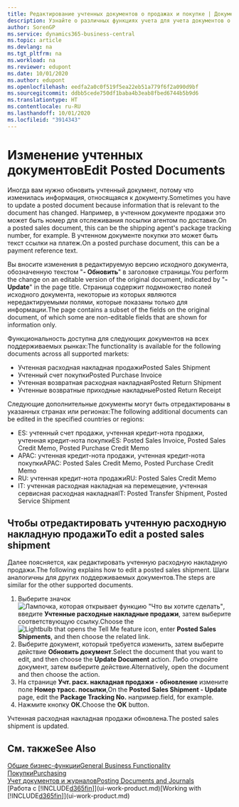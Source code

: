 ```yaml
---
title: Редактирование учтенных документов о продажах и покупке | Документация Майкрософт
description: Узнайте о различных функциях учета для учета документов о покупке, а также о том, как можно обновлять учтенные документы.
author: SorenGP
ms.service: dynamics365-business-central
ms.topic: article
ms.devlang: na
ms.tgt_pltfrm: na
ms.workload: na
ms.reviewer: edupont
ms.date: 10/01/2020
ms.author: edupont
ms.openlocfilehash: eedfa2a0c0f519f5ea22eb51a779f6f2a090d9bf
ms.sourcegitcommit: ddbb5cede750df1baba4b3eab8fbed6744b5b9d6
ms.translationtype: HT
ms.contentlocale: ru-RU
ms.lasthandoff: 10/01/2020
ms.locfileid: "3914343"
---
```

# <a name="edit-posted-documents"></a><span data-ttu-id="13e05-103">Изменение учтенных документов</span><span class="sxs-lookup"><span data-stu-id="13e05-103">Edit Posted Documents</span></span>

<span data-ttu-id="13e05-104">Иногда вам нужно обновить учтенный документ, потому что изменилась информация, относящаяся к документу.</span><span class="sxs-lookup"><span data-stu-id="13e05-104">Sometimes you have to update a posted document because information that is relevant to the document has changed.</span></span> <span data-ttu-id="13e05-105">Например, в учтенном документе продажи это может быть номер для отслеживания посылки агентом по доставке.</span><span class="sxs-lookup"><span data-stu-id="13e05-105">On a posted sales document, this can be the shipping agent's package tracking number, for example.</span></span> <span data-ttu-id="13e05-106">В учтенном документе покупки это может быть текст ссылки на платеж.</span><span class="sxs-lookup"><span data-stu-id="13e05-106">On a posted purchase document, this can be a payment reference text.</span></span>

<span data-ttu-id="13e05-107">Вы вносите изменения в редактируемую версию исходного документа, обозначенную текстом "**- Обновить**" в заголовке страницы.</span><span class="sxs-lookup"><span data-stu-id="13e05-107">You perform the change on an editable version of the original document, indicated by "**- Update**" in the page title.</span></span> <span data-ttu-id="13e05-108">Страница содержит подмножество полей исходного документа, некоторые из которых являются нередактируемыми полями, которые показаны только для информации.</span><span class="sxs-lookup"><span data-stu-id="13e05-108">The page contains a subset of the fields on the original document, of which some are non-editable fields that are shown for information only.</span></span>

<span data-ttu-id="13e05-109">Функциональность доступна для следующих документов на всех поддерживаемых рынках:</span><span class="sxs-lookup"><span data-stu-id="13e05-109">The functionality is available for the following documents across all supported markets:</span></span>

- <span data-ttu-id="13e05-110">Учтенная расходная накладная продажи</span><span class="sxs-lookup"><span data-stu-id="13e05-110">Posted Sales Shipment</span></span>
- <span data-ttu-id="13e05-111">Учтенный счет покупки</span><span class="sxs-lookup"><span data-stu-id="13e05-111">Posted Purchase Invoice</span></span>
- <span data-ttu-id="13e05-112">Учтенная возвратная расходная накладная</span><span class="sxs-lookup"><span data-stu-id="13e05-112">Posted Return Shipment</span></span>
- <span data-ttu-id="13e05-113">Учтенные возвратные приходные накладные</span><span class="sxs-lookup"><span data-stu-id="13e05-113">Posted Return Receipt</span></span>

<span data-ttu-id="13e05-114">Следующие дополнительные документы могут быть отредактированы в указанных странах или регионах:</span><span class="sxs-lookup"><span data-stu-id="13e05-114">The following additional documents can be edited in the specified countries or regions:</span></span>

- <span data-ttu-id="13e05-115">ES: учтенный счет продажи, учтенная кредит-нота продажи, учтенная кредит-нота покупки</span><span class="sxs-lookup"><span data-stu-id="13e05-115">ES: Posted Sales Invoice, Posted Sales Credit Memo, Posted Purchase Credit Memo</span></span>
- <span data-ttu-id="13e05-116">APAC: учтенная кредит-нота продажи, учтенная кредит-нота покупки</span><span class="sxs-lookup"><span data-stu-id="13e05-116">APAC: Posted Sales Credit Memo, Posted Purchase Credit Memo</span></span>
- <span data-ttu-id="13e05-117">RU: учтенная кредит-нота продажи</span><span class="sxs-lookup"><span data-stu-id="13e05-117">RU: Posted Sales Credit Memo</span></span>
- <span data-ttu-id="13e05-118">IT: учтенная расходная накладная на перемещение, учтенная сервисная расходная накладная</span><span class="sxs-lookup"><span data-stu-id="13e05-118">IT: Posted Transfer Shipment, Posted Service Shipment</span></span>

## <a name="to-edit-a-posted-sales-shipment"></a><span data-ttu-id="13e05-119">Чтобы отредактировать учтенную расходную накладную продажи</span><span class="sxs-lookup"><span data-stu-id="13e05-119">To edit a posted sales shipment</span></span>

<span data-ttu-id="13e05-120">Далее поясняется, как редактировать учтенную расходную накладную продажи.</span><span class="sxs-lookup"><span data-stu-id="13e05-120">The following explains how to edit a posted sales shipment.</span></span> <span data-ttu-id="13e05-121">Шаги аналогичны для других поддерживаемых документов.</span><span class="sxs-lookup"><span data-stu-id="13e05-121">The steps are similar for the other supported documents.</span></span>

1. <span data-ttu-id="13e05-122">Выберите значок ![Лампочка, которая открывает функцию "Что вы хотите сделать"](media/ui-search/search_small.png "Что вы хотите сделать"), введите **Учтенные расходные накладные продажи**, затем выберите соответствующую ссылку.</span><span class="sxs-lookup"><span data-stu-id="13e05-122">Choose the ![Lightbulb that opens the Tell Me feature](media/ui-search/search_small.png "Tell me what you want to do") icon, enter **Posted Sales Shipments**, and then choose the related link.</span></span>
2. <span data-ttu-id="13e05-123">Выберите документ, который требуется изменить, затем выберите действие **Обновить документ**.</span><span class="sxs-lookup"><span data-stu-id="13e05-123">Select the document that you want to edit, and then choose the **Update Document** action.</span></span> <span data-ttu-id="13e05-124">Либо откройте документ, затем выберите действие.</span><span class="sxs-lookup"><span data-stu-id="13e05-124">Alternatively, open the document and then choose the action.</span></span>
3. <span data-ttu-id="13e05-125">На странице **Учт. расх. накладная продажи - обновление** измените поле **Номер трасс. посылки**,</span><span class="sxs-lookup"><span data-stu-id="13e05-125">On the **Posted Sales Shipment - Update** page, edit the **Package Tracking No.**</span></span> <span data-ttu-id="13e05-126">например.</span><span class="sxs-lookup"><span data-stu-id="13e05-126">field, for example.</span></span>
4. <span data-ttu-id="13e05-127">Нажмите кнопку **ОК**.</span><span class="sxs-lookup"><span data-stu-id="13e05-127">Choose the **OK** button.</span></span>

<span data-ttu-id="13e05-128">Учтенная расходная накладная продажи обновлена.</span><span class="sxs-lookup"><span data-stu-id="13e05-128">The posted sales shipment is updated.</span></span>

## <a name="see-also"></a><span data-ttu-id="13e05-129">См. также</span><span class="sxs-lookup"><span data-stu-id="13e05-129">See Also</span></span>

[<span data-ttu-id="13e05-130">Общие бизнес-функции</span><span class="sxs-lookup"><span data-stu-id="13e05-130">General Business Functionality</span></span>](ui-across-business-areas.md)  
[<span data-ttu-id="13e05-131">Покупки</span><span class="sxs-lookup"><span data-stu-id="13e05-131">Purchasing</span></span>](purchasing-manage-purchasing.md)  
[<span data-ttu-id="13e05-132">Учет документов и журналов</span><span class="sxs-lookup"><span data-stu-id="13e05-132">Posting Documents and Journals</span></span>](ui-post-documents-journals.md)  
<span data-ttu-id="13e05-133">[Работа с [!INCLUDE[d365fin](includes/d365fin_md.md)]](ui-work-product.md)</span><span class="sxs-lookup"><span data-stu-id="13e05-133">[Working with [!INCLUDE[d365fin](includes/d365fin_md.md)]](ui-work-product.md)</span></span>  
